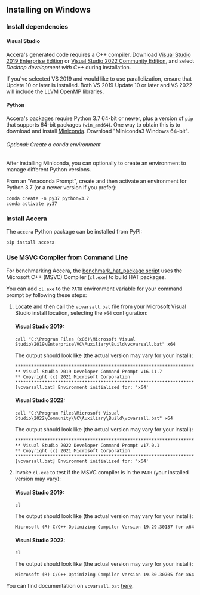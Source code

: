 [//]: # (Project: Accera)

## Installing on Windows

### Install dependencies

#### Visual Studio

Accera's generated code requires a C++ compiler. Download [Visual Studio 2019 Enterprise Edition](https://my.visualstudio.com/Downloads?q=Visual%20Studio%202019) or [Visual Studio 2022 Community Edition](https://visualstudio.microsoft.com/vs/), and select *Desktop development with C++* during installation. 

If you've selected VS 2019 and would like to use parallelization, ensure that Update 10 or later is installed. Both VS 2019 Update 10 or later and VS 2022 will include the LLVM OpenMP libraries.

#### Python

Accera's packages require Python 3.7 64-bit or newer, plus a version of `pip` that supports 64-bit packages (`win_amd64`). One way to obtain this is to download and install [Miniconda](https://docs.conda.io/en/latest/miniconda.html). Download "Miniconda3 Windows 64-bit".


###### Optional: Create a conda environment
After installing Miniconda, you can optionally to create an environment to manage different Python versions.

From an "Anaconda Prompt", create and then activate an environment for Python 3.7 (or a newer version if you prefer):

```shell
conda create -n py37 python=3.7
conda activate py37
```

### Install Accera

The `accera` Python package can be installed from PyPI:

```shell
pip install accera
```

### Use MSVC Compiler from Command Line
For benchmarking Accera, the [benchmark\_hat\_package script](../../accera/benchmark-hat-package/README.md) uses the Microsoft C++ (MSVC) Compiler (`cl.exe`) to build HAT packages.

You can add `cl.exe` to the `PATH` environment variable for your command prompt by following these steps:

1. Locate and then call the `vcvarsall.bat` file from your Microsoft Visual Studio install location, selecting the `x64` configuration:

    #### Visual Studio 2019:
    ```shell
    call "C:\Program Files (x86)\Microsoft Visual Studio\2019\Enterprise\VC\Auxiliary\Build\vcvarsall.bat" x64
    ```

    The output should look like (the actual version may vary for your install):
    ```
    **********************************************************************
    ** Visual Studio 2019 Developer Command Prompt v16.11.7
    ** Copyright (c) 2021 Microsoft Corporation
    **********************************************************************
    [vcvarsall.bat] Environment initialized for: 'x64'
    ```

    #### Visual Studio 2022:

    ```shell
    call "C:\Program Files\Microsoft Visual Studio\2022\Community\VC\Auxiliary\Build\vcvarsall.bat" x64
    ```

    The output should look like (the actual version may vary for your install):
    ```
    **********************************************************************
    ** Visual Studio 2022 Developer Command Prompt v17.0.1
    ** Copyright (c) 2021 Microsoft Corporation
    **********************************************************************
    [vcvarsall.bat] Environment initialized for: 'x64'
    ```

2. Invoke `cl.exe` to test if the MSVC compiler is in the `PATH` (your installed version may vary):

    #### Visual Studio 2019:
    ```shell
    cl
    ```

    The output should look like (the actual version may vary for your install):
    ```
    Microsoft (R) C/C++ Optimizing Compiler Version 19.29.30137 for x64
    ```

    #### Visual Studio 2022:
    ```shell
    cl    
    ```

    The output should look like (the actual version may vary for your install):
    ```
    Microsoft (R) C/C++ Optimizing Compiler Version 19.30.30705 for x64
    ```

You can find documentation on `vcvarsall.bat` [here](https://docs.microsoft.com/en-us/cpp/build/building-on-the-command-line?view=msvc-170).